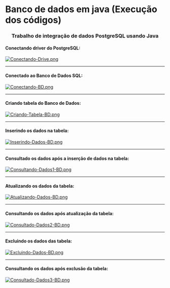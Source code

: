 # Banco de dados em java (Execução dos códigos)
### <p align="center">Trabalho de integração de dados PostgreSQL usando Java</p>


#### Conectando driver do PostgreSQL:
[![Conectando-Drive.png](https://i.postimg.cc/Gmn7V7x6/Conectando-Drive.png)](https://postimg.cc/2VT7BxJx)
***

#### Conectado ao Banco de Dados SQL:
[![Conectando-BD.png](https://i.postimg.cc/SNsn5xYH/Conectando-BD.png)](https://postimg.cc/G9W3TrQj)
***

####  Criando tabela do Banco de Dados:
[![Criando-Tabela-BD.png](https://i.postimg.cc/SNvf15R7/Criando-Tabela-BD.png)](https://postimg.cc/sv5WvTpv)
***

####  Inserindo os dados na tabela:
[![Inserindo-Dados-BD.png](https://i.postimg.cc/525jQYhY/Inserindo-Dados-BD.png)](https://postimg.cc/RWFvjFV4)
***

####  Consultado os dados após a inserção de dados na tabela: 
[![Consultando-Dados1-BD.png](https://i.postimg.cc/wMK7sXjN/Consultando-Dados1-BD.png)](https://postimg.cc/WFn2BJrp)
***

####  Atualizando os dados da tabela:
[![Atualizando-Dados-BD.png](https://i.postimg.cc/1zk9W91h/Atualizando-Dados-BD.png)](https://postimg.cc/hJ0WvRGp)
***

####  Consultando os dados após atualização da tabela:
[![Consultado-Dados2-BD.png](https://i.postimg.cc/x8bMwjcv/Consultado-Dados2-BD.png)](https://postimg.cc/2Lr1vDdy)
***

####  Excluindo os dados das tabela:
[![Excluindo-Dados-BD.png](https://i.postimg.cc/JnXjg4yb/Excluindo-Dados-BD.png)](https://postimg.cc/Fd9fkvVR)
***

####  Consultando os dados após exclusão da tabela:
[![Consultado-Dados3-BD.png](https://i.postimg.cc/zGdMDpxx/Consultado-Dados3-BD.png)](https://postimg.cc/nXDT0Kbm)

